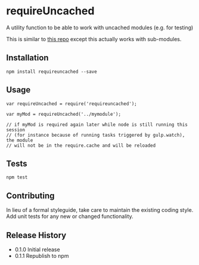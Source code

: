 requireUncached
===============

A utility function to be able to work with uncached modules (e.g. for testing)

This is similar to [this repo](https://github.com/sindresorhus/require-uncached) except this
actually works with sub-modules.

## Installation

	npm install requireuncached --save

## Usage
	
	var requireUncached = require('requireuncached');

	var myMod = requireUncached('../mymodule');

	// if myMod is required again later while node is still running this session
	// (for instance because of running tasks triggered by gulp.watch), the module
	// will not be in the require.cache and will be reloaded

## Tests	

	npm test

## Contributing

In lieu of a formal styleguide, take care to maintain the existing coding style.
Add unit tests for any new or changed functionality.

## Release History

* 0.1.0 Initial release	
* 0.1.1 Republish to npm

